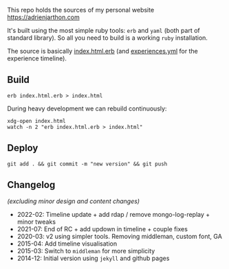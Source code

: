 This repo holds the sources of my personal website https://adrienjarthon.com

It's built using the most simple ruby tools: `erb` and `yaml` (both part of standard library). So all you need to build is a working `ruby` installation.

The source is basically [index.html.erb](index.html.erb) (and [experiences.yml](experiences.yml) for the experience timeline).

## Build
```
erb index.html.erb > index.html
```

During heavy development we can rebuild continuously:
```
xdg-open index.html
watch -n 2 "erb index.html.erb > index.html"
```

## Deploy
```
git add . && git commit -m "new version" && git push
```

## Changelog
_(excluding minor design and content changes)_

- 2022-02: Timeline update + add rdap / remove mongo-log-replay + minor tweaks
- 2021-07: End of RC + add updown in timeline + couple fixes
- 2020-03: v2 using simpler tools. Removing middleman, custom font, GA
- 2015-04: Add timeline visualisation
- 2015-03: Switch to `middleman` for more simplicity
- 2014-12: Initial version using `jekyll` and github pages